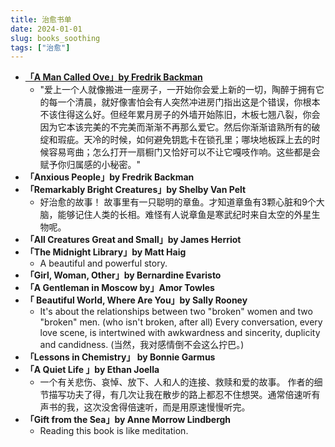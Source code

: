 ```yaml
---
title: 治愈书单
date: 2024-01-01
slug: books_soothing
tags: ["治愈"]
---
```


- <a href="https://hetezen.netlify.app/readings/amancalledove/" target="_blank">**「A Man Called Ove」by Fredrik Backman**</a> 
	- "爱上一个人就像搬进一座房子，一开始你会爱上新的一切，陶醉于拥有它的每一个清晨，就好像害怕会有人突然冲进房门指出这是个错误，你根本不该住得这么好。但经年累月房子的外墙开始陈旧，木板七翘八裂，你会因为它本该完美的不完美而渐渐不再那么爱它。然后你渐渐谙熟所有的破绽和瑕疵。天冷的时候，如何避免钥匙卡在锁孔里；哪块地板踩上去的时候容易弯曲；怎么打开一扇橱门又恰好可以不让它嘎吱作响。这些都是会赋予你归属感的小秘密。"
- **「Anxious People」by Fredrik Backman**
- **「Remarkably Bright Creatures」by Shelby Van Pelt**
	- 好治愈的故事！ 故事里有一只聪明的章鱼。才知道章鱼有3颗心脏和9个大脑，能够记住人类的长相。难怪有人说章鱼是寒武纪时来自太空的外星生物呢。
- **「All Creatures Great and Small」by James Herriot**
- **「The Midnight Library」by Matt Haig** 
	- A beautiful and powerful story.
- **「Girl, Woman, Other」by Bernardine Evaristo**
- **「A Gentleman in Moscow by」Amor Towles**
- **「 Beautiful World, Where Are You」by Sally Rooney** 
	- It's about the relationships between two "broken" women and two "broken" men. (who isn't broken, after all) Every conversation, every love scene, is intertwined with awkwardness and sincerity, duplicity and candidness. (当然，我对感情倒不会这么拧巴。)
- **「Lessons in Chemistry」 by Bonnie Garmus**
- **「A Quiet Life 」by Ethan Joella**
	- 一个有关悲伤、哀悼、放下、人和人的连接、救赎和爱的故事。 作者的细节描写功夫了得，有几次让我在散步的路上都忍不住想哭。通常倍速听有声书的我，这次没舍得倍速听，而是用原速慢慢听完。
- **「Gift from the Sea」by Anne Morrow Lindbergh**
	- Reading this book is like meditation.



